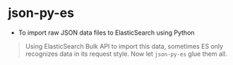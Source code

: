 json-py-es
==========
* To import raw JSON data files to ElasticSearch using Python

> Using ElasticSearch Bulk API to import this data, sometimes ES only recognizes data in its request style. Now let `json-py-es` glue them all.

